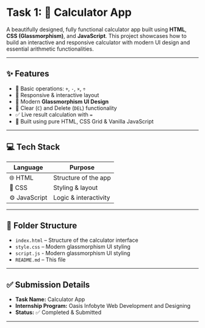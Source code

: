 # Task 1: 🧮 Calculator App

A beautifully designed, fully functional calculator app built using **HTML**, **CSS (Glassmorphism)**, and **JavaScript**. This project showcases how to build an interactive and responsive calculator with modern UI design and essential arithmetic functionalities.

---

## ✨ Features

- 🔢 Basic operations: `+`, `-`, `×`, `÷`
- 📱 Responsive & interactive layout
- 🧊 Modern **Glassmorphism UI Design**
- 🧼 Clear (`C`) and Delete (`DEL`) functionality
- ✅ Live result calculation with `=`
- 🎯 Built using pure HTML, CSS Grid & Vanilla JavaScript

---

## 💻 Tech Stack

| Language     | Purpose               |
|--------------|------------------------|
| 🌐 HTML       | Structure of the app   |
| 🎨 CSS        | Styling & layout       |
| ⚙️ JavaScript | Logic & interactivity  |

---

## 📁 Folder Structure

- `index.html` – Structure of the calculator interface
- `style.css` – Modern glassmorphism UI styling
- `script.js` - Modern glassmorphism UI styling
- `README.md` – This file 

---

## ✅ Submission Details

- **Task Name:** Calculator App
- **Internship Program:** Oasis Infobyte Web Development and Designing 
- **Status:** ✅ Completed & Submitted  

---